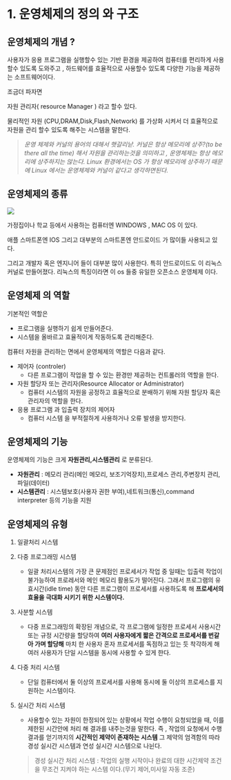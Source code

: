 
# 1. 운영체제의 정의 와 구조
 ## 운영체제의 개념 ?
 
사용자가 응용 프로그램을 실행할수 있는 기반 환경을 제공하여 컴퓨터를 편리하게 사용할수 있도록 도와주고 , 하드웨어를 효율적으로 사용할수 있도록 다양한 기능을 제공하는 소프트웨어이다.

조금더 파자면 

자원 관리자( resource Manager ) 라고 할수 있다.

물리적인 자원 (CPU,DRAM,Disk,Flash,Network) 를 가상화 시켜서 더 효율적으로 자원을 관리 할수 있도록 해주는 시스템을 말한다.
>_운영 체제와 커널의 용어의 대해서 햇갈리낟. 커널은 항상 메모리에 상주?(to be there all the time) 해서 자원을 관리하는것을 의미하고 , 운영체제는 항상 메모리에 상주하지는 않는다. Linux 환경에서는 OS 가 항상 메모리에 상주하기 때문에 Linux 에서는 운영체제와 커널이 같다고 생각하면된다._

## 운영체제의 종류  

 ![](https://images.velog.io/images/lot8229/post/3ab0ad14-885b-47b1-9b86-ec4f36319303/%EB%8B%A4%EC%9A%B4%EB%A1%9C%EB%93%9C.jpg)

가정집이나 학교 등에서 사용하는 컴퓨터엔  WINDOWS  , MAC OS 이 있다.

애플 스마트폰엔 IOS 그리고 대부분의 스마트폰엔 안드로이드 가 많이들 사용되고 있다.

그리고 개발자 혹은 엔지니어 들이 대부분 많이 사용한다. 특히 안드로이드도 이 리눅스 커널로 만들어졌다. 리눅스의 특징이라면 이 os 들중 유일한 오픈소스 운영체제 이다.

## 운영체제 의 역할
기본적인 역할은
- 프로그램을 실행하기 쉽게 만들어준다.
- 시스템을 올바르고 효율적이게 작동하도록 관리해준다.

컴퓨터 자원을 관리하는 면에서 운영체제의 역할은 다음과 같다.

- 제어자 (controler)
	- 다른 프로그램이 작업을 할 수 있는 환경만 제공하는 컨트롤러의 역할을 한다.
- 자원 할당자 또는 관리자(Resource Allocator or Administrator)
	- 컴퓨터 시스템의 자원을 공정하고 효율적으로 분배하기 위해 자원 할당자 혹은 관리자의 역할을 한다.
- 응용 프로그램 과 입출력 장치의 제어자
	- 컴퓨터 시스템 을 부적절하게 사용하거나 오류 발생을 방지한다.

## 운영체제의 기능 
운영체제의 기능은 크게 **자원관리,시스템관리** 로 분류된다.
- **자원관리** : 메모리 관리(메인 메모리, 보조기억장치),프로세스 관리,주변장치 관리,파일(데이터) 
- **시스템관리** : 시스템보호(사용자 권한 부여),네트워크(통신),command interpreter 등의 기능을 지원

## 운영체제의 유형
1. 일괄처리 시스템
2. 다중 프로그래밍 시스템
	- 일괄 처리시스템의 가장 큰 문제점인 프로세서가 작업 중 일때는 입출력 작업이 불가능하여 프로레서와 메인 메모리 활용도가 떨어진다. 그래서 프로그램의 유효시간(idle time) 동안 다른 프로그램이 프로세서를 사용하도록 해 **프로세서의 효율을 극대화 시키기 위한 시스템이다.**
3. 사분할 시스템
	- 다중 프로그래밍의 확장된 개념으로, 각 프로그램에 일정한 프로세서 사용시간 또는 규정 시간량을 할당하여 **여러 사용자에게 짧은 간격으로 프로세서를 번갈아 가며 할당해** 마치 한 사용자 혼자 프로세서를 독점하고 있는 듯 착각하게 해 여러 사용자가 단일 시스템을 동시에 사용할 수 있게 한다.
    
4. 다중 처리 시스템
   - 단일 컴퓨터에서 둘 이상의 프로세서를 사용해 동시에 둘 이상의 프로세스를 지원하는 시스템이다.
    
    
5. 실시간 처리 시스템 
   - 사용할수 있는 자원이 한정되어 있는 상황에서 작업 수행이 요청되었을 때, 이를 제한된 시간안에 처리 해 결과를 내주는것을 말한다. 즉 , 작업의 요청에서 수행결과를 얻기까지의 **시간적인 제약이 존재하는 시스템** 그 제약의 엄격함의 따라 경성 실시간 시스템과 연성 실시간 시스템으로 나뉜다.
    > 경성 실시간 처리 시스템 : 작업의 실행 시작이나 완료의 대한 시간제약 조건을 무조건 지켜야 하는 시스템 이다.(무기 제어,미사일 자동 조준)

